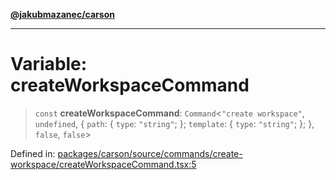 [**@jakubmazanec/carson**](../README.md)

---

# Variable: createWorkspaceCommand

> `const` **createWorkspaceCommand**: `Command`\<`"create workspace"`, `undefined`, \{ `path`: \{
> `type`: `"string"`; \}; `template`: \{ `type`: `"string"`; \}; \}, `false`, `false`\>

Defined in:
[packages/carson/source/commands/create-workspace/createWorkspaceCommand.tsx:5](https://github.com/jakubmazanec/tools/blob/acfa246dbb1035f65efb7fa114167a3cbefca108/packages/carson/source/commands/create-workspace/createWorkspaceCommand.tsx#L5)
